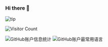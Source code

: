 ### Hi there 👋

![tip](https://badgen.net/badge/名字/yyyui.2006/orange?icon=name)

![Visitor Count](https://profile-counter.glitch.me/{shenwx2006}/count.svg)

![GitHub账户信息统计](https://github-stats.ubrong.com/api?username=shenwx2006&show_icons=true&theme=tokyonight)
![GitHub账户最常用语言](https://github-stats.ubrong.com/api/top-langs/?username=shenwx2006&layout=compact&theme=tokyonight)
